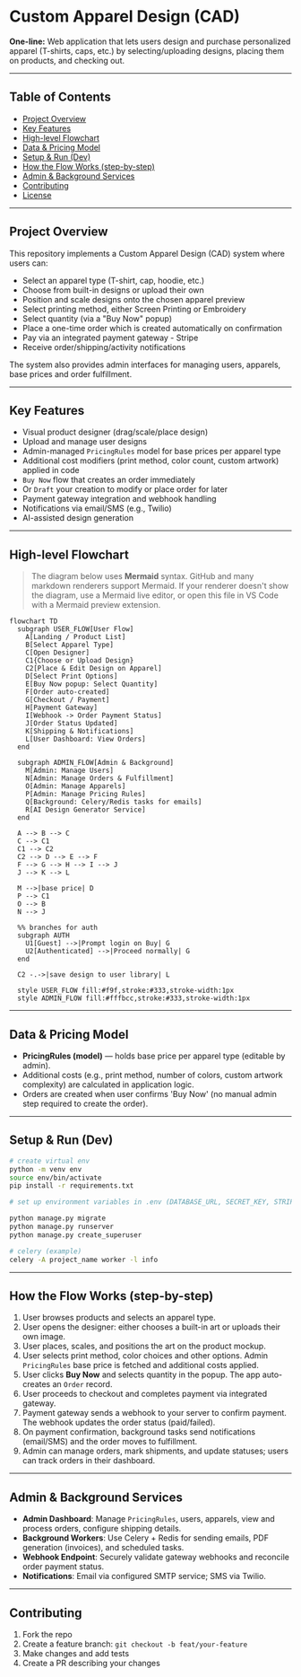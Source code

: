 # Custom Apparel Design (CAD)

**One-line:** Web application that lets users design and purchase personalized apparel (T-shirts, caps, etc.) by selecting/uploading designs, placing them on products, and checking out.

---

## Table of Contents

* [Project Overview](#project-overview)
* [Key Features](#key-features)
* [High-level Flowchart](#high-level-flowchart)
* [Data & Pricing Model](#data--pricing-model)
* [Setup & Run (Dev)](#setup--run-dev)
* [How the Flow Works (step-by-step)](#how-the-flow-works-step-by-step)
* [Admin & Background Services](#admin--background-services)
* [Contributing](#contributing)
* [License](#license)

---

## Project Overview

This repository implements a Custom Apparel Design (CAD) system where users can:

* Select an apparel type (T-shirt, cap, hoodie, etc.)
* Choose from built-in designs or upload their own
* Position and scale designs onto the chosen apparel preview
* Select printing method, either Screen Printing or Embroidery
* Select quantity (via a "Buy Now" popup)
* Place a one-time order which is created automatically on confirmation
* Pay via an integrated payment gateway - Stripe
* Receive order/shipping/activity notifications

The system also provides admin interfaces for managing users, apparels, base prices and order fulfillment.

---

## Key Features

* Visual product designer (drag/scale/place design)
* Upload and manage user designs
* Admin-managed `PricingRules` model for base prices per apparel type
* Additional cost modifiers (print method, color count, custom artwork) applied in code
* `Buy Now` flow that creates an order immediately
* Or `Draft` your creation to modify or place order for later
* Payment gateway integration and webhook handling
* Notifications via email/SMS (e.g., Twilio)
* AI-assisted design generation

---

## High-level Flowchart

> The diagram below uses **Mermaid** syntax. GitHub and many markdown renderers support Mermaid. If your renderer doesn't show the diagram, use a Mermaid live editor, or open this file in VS Code with a Mermaid preview extension.

```mermaid
flowchart TD
  subgraph USER_FLOW[User Flow]
    A[Landing / Product List]
    B[Select Apparel Type]
    C[Open Designer]
    C1{Choose or Upload Design}
    C2[Place & Edit Design on Apparel]
    D[Select Print Options]
    E[Buy Now popup: Select Quantity]
    F[Order auto-created]
    G[Checkout / Payment]
    H[Payment Gateway]
    I[Webhook -> Order Payment Status]
    J[Order Status Updated]
    K[Shipping & Notifications]
    L[User Dashboard: View Orders]
  end

  subgraph ADMIN_FLOW[Admin & Background]
    M[Admin: Manage Users]
    N[Admin: Manage Orders & Fulfillment]
    O[Admin: Manage Apparels]
    P[Admin: Manage Pricing Rules]
    Q[Background: Celery/Redis tasks for emails]
    R[AI Design Generator Service]
  end

  A --> B --> C
  C --> C1
  C1 --> C2
  C2 --> D --> E --> F
  F --> G --> H --> I --> J
  J --> K --> L

  M -->|base price| D
  P --> C1
  O --> B
  N --> J

  %% branches for auth
  subgraph AUTH
    U1[Guest] -->|Prompt login on Buy| G
    U2[Authenticated] -->|Proceed normally| G
  end

  C2 -.->|save design to user library| L

  style USER_FLOW fill:#f9f,stroke:#333,stroke-width:1px
  style ADMIN_FLOW fill:#fffbcc,stroke:#333,stroke-width:1px
```

---

## Data & Pricing Model

* **PricingRules (model)** — holds base price per apparel type (editable by admin).
* Additional costs (e.g., print method, number of colors, custom artwork complexity) are calculated in application logic.
* Orders are created when user confirms 'Buy Now' (no manual admin step required to create the order).

---

## Setup & Run (Dev)

```bash
# create virtual env
python -m venv env
source env/bin/activate
pip install -r requirements.txt

# set up environment variables in .env (DATABASE_URL, SECRET_KEY, STRIPE_KEYS, TWILIO_*, CELERY_BROKER_URL, etc.)

python manage.py migrate
python manage.py runserver
python manage.py create_superuser

# celery (example)
celery -A project_name worker -l info
```

---

## How the Flow Works (step-by-step)

1. User browses products and selects an apparel type.
2. User opens the designer: either chooses a built-in art or uploads their own image.
3. User places, scales, and positions the art on the product mockup.
4. User selects print method, color choices and other options. Admin `PricingRules` base price is fetched and additional costs applied.
5. User clicks **Buy Now** and selects quantity in the popup. The app auto-creates an `Order` record.
6. User proceeds to checkout and completes payment via integrated gateway.
7. Payment gateway sends a webhook to your server to confirm payment. The webhook updates the order status (paid/failed).
8. On payment confirmation, background tasks send notifications (email/SMS) and the order moves to fulfillment.
9. Admin can manage orders, mark shipments, and update statuses; users can track orders in their dashboard.

---

## Admin & Background Services

* **Admin Dashboard**: Manage `PricingRules`, users, apparels, view and process orders, configure shipping details.
* **Background Workers**: Use Celery + Redis for sending emails, PDF generation (invoices), and scheduled tasks.
* **Webhook Endpoint**: Securely validate gateway webhooks and reconcile order payment status.
* **Notifications**: Email via configured SMTP service; SMS via Twilio.

---

## Contributing

1. Fork the repo
2. Create a feature branch: `git checkout -b feat/your-feature`
3. Make changes and add tests
4. Create a PR describing your changes
